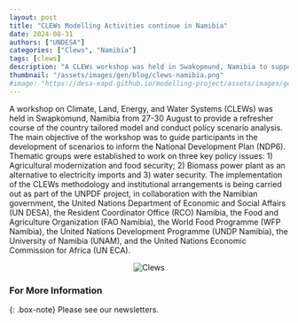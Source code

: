```yaml
---
layout: post
title: "CLEWs Modelling Activities continue in Namibia"
date: 2024-08-31
authors: ["UNDESA"]
categories: ["Clews", "Namibia"]
tags: [clews]
description: "A CLEWs workshop was held in Swakopmund, Namibia to support scenario development for NDP6."
thumbnail: "/assets/images/gen/blog/clews-namibia.png"
#image: "https://desa-eapd.github.io/modelling-project/assets/images/gen/blog/wefm_jordan1.png"
---
```

A workshop on Climate, Land, Energy, and Water Systems (CLEWs) was held in Swapkomund, 
Namibia from 27-30 August to provide a refresher course of the country tailored model and 
conduct policy scenario analysis. The main objective of the workshop was to guide participants
in the development of scenarios to inform the National Development Plan (NDP6). Thematic 
groups were established to work on three key policy issues: 1) Agricultural modernization and food 
security; 2) Biomass power plant as an alternative to electricity imports and 3) water security. 
The implementation of the CLEWs methodology 
and institutional arrangements is being carried 
out as part of the UNPDF project, in 
collaboration with the Namibian government, 
the United Nations Department of Economic and 
Social Affairs (UN DESA), the Resident 
Coordinator Office (RCO) Namibia, the Food and 
Agriculture Organization (FAO Namibia), the 
World Food Programme (WFP Namibia), the 
United Nations Development Programme (UNDP 
Namibia), the University of Namibia (UNAM), 
and the United Nations Economic Commission 
for Africa (UN ECA).
<p align="center">
  <img src="https://desa-eapd.github.io/modelling-project/assets/images/gen/blog/clews-namibia_1.png" alt="Clews" />
</p>


### For More Information

{: .box-note}
Please see our newsletters.
